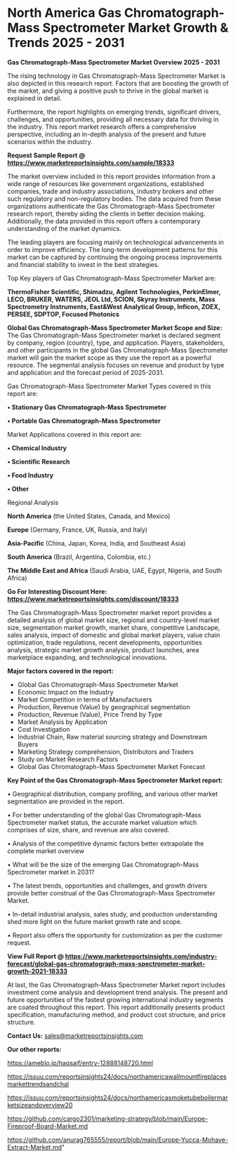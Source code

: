 # North America Gas Chromatograph-Mass Spectrometer Market Growth & Trends 2025 - 2031

<Strong> Gas Chromatograph-Mass Spectrometer Market Overview 2025 - 2031</strong>

The rising technology in Gas Chromatograph-Mass Spectrometer Market is also depicted in this research report. Factors that are boosting the growth of the market, and giving a positive push to thrive in the global market is explained in detail.

Furthermore, the report highlights on emerging trends, significant drivers, challenges, and opportunities, providing all necessary data for thriving in the industry. This report market research offers a comprehensive perspective, including an in-depth analysis of the present and future scenarios within the industry.

<strong>Request Sample Report @ <a href=https://www.marketreportsinsights.com/sample/18333>https://www.marketreportsinsights.com/sample/18333</a></strong>

The market overview included in this report provides information from a wide range of resources like government organizations, established companies, trade and industry associations, industry brokers and other such regulatory and non-regulatory bodies. The data acquired from these organizations authenticate the Gas Chromatograph-Mass Spectrometer research report, thereby aiding the clients in better decision making. Additionally, the data provided in this report offers a contemporary understanding of the market dynamics.

The leading players are focusing mainly on technological advancements in order to improve efficiency. The long-term development patterns for this market can be captured by continuing the ongoing process improvements and financial stability to invest in the best strategies.

Top Key players of Gas Chromatograph-Mass Spectrometer Market are:

<strong>ThermoFisher Scientific, Shimadzu, Agilent Technologies, PerkinElmer, LECO, BRUKER, WATERS, JEOL Ltd, SCION, Skyray Instruments, Mass Spectrometry Instruments, East&West Analytical Group, Inficon, ZOEX, PERSEE, SDPTOP, Focused Photonics</strong>

<strong><b>Global Gas Chromatograph-Mass Spectrometer Market Scope and Size:</b></strong>
The Gas Chromatograph-Mass Spectrometer market is declared segment by company, region (country), type, and application. Players, stakeholders, and other participants in the global Gas Chromatograph-Mass Spectrometer market will gain the market scope as they use the report as a powerful resource. The segmental analysis focuses on revenue and product by type and application and the forecast period of 2025-2031.

Gas Chromatograph-Mass Spectrometer Market Types covered in this report are:

<strong>• Stationary Gas Chromatograph-Mass Spectrometer

• Portable Gas Chromatograph-Mass Spectrometer</strong>

Market Applications covered in this report are:

<strong>• Chemical Industry

• Scientific Research

• Food Industry

• Other</strong> 

Regional Analysis

<strong>North America</strong> (the United States, Canada, and Mexico)

<strong>Europe</strong> (Germany, France, UK, Russia, and Italy)

<strong>Asia-Pacific</strong> (China, Japan, Korea, India, and Southeast Asia)

<strong>South America</strong> (Brazil, Argentina, Colombia, etc.)

<strong>The Middle East and Africa</strong> (Saudi Arabia, UAE, Egypt, Nigeria, and South Africa)

<strong>Go For Interesting Discount Here: <a href=https://www.marketreportsinsights.com/discount/18333>https://www.marketreportsinsights.com/discount/18333</a></strong>

The Gas Chromatograph-Mass Spectrometer market report provides a detailed analysis of global market size, regional and country-level market size, segmentation market growth, market share, competitive Landscape, sales analysis, impact of domestic and global market players, value chain optimization, trade regulations, recent developments, opportunities analysis, strategic market growth analysis, product launches, area marketplace expanding, and technological innovations.

<strong><b>Major factors covered in the report:</b></strong>
<ul>
  <li>Global Gas Chromatograph-Mass Spectrometer Market </li>
  <li>Economic Impact on the Industry</li>
  <li>Market Competition in terms of Manufacturers</li>
  <li>Production, Revenue (Value) by geographical segmentation</li>
  <li>Production, Revenue (Value), Price Trend by Type</li>
  <li>Market Analysis by Application</li>
  <li>Cost Investigation</li>
  <li>Industrial Chain, Raw material sourcing strategy and Downstream Buyers</li>
  <li>Marketing Strategy comprehension, Distributors and Traders</li>
  <li>Study on Market Research Factors</li>
  <li>Global Gas Chromatograph-Mass Spectrometer Market Forecast</li>
</ul>

<strong><b>Key Point of the Gas Chromatograph-Mass Spectrometer Market report:</b></strong>

• Geographical distribution, company profiling, and various other market segmentation are provided in the report.

• For better understanding of the global Gas Chromatograph-Mass Spectrometer market status, the accurate market valuation which comprises of size, share, and revenue are also covered.

• Analysis of the competitive dynamic factors better extrapolate the complete market overview

• What will be the size of the emerging Gas Chromatograph-Mass Spectrometer market in 2031?

• The latest trends, opportunities and challenges, and growth drivers provide better construal of the Gas Chromatograph-Mass Spectrometer Market.

• In-detail industrial analysis, sales study, and production understanding shed more light on the future market growth rate and scope.

• Report also offers the opportunity for customization as per the customer request.

<strong><b>View Full Report @ <a href=https://www.marketreportsinsights.com/industry-forecast/global-gas-chromatograph-mass-spectrometer-market-growth-2021-18333>https://www.marketreportsinsights.com/industry-forecast/global-gas-chromatograph-mass-spectrometer-market-growth-2021-18333</a></b></strong>


At last, the Gas Chromatograph-Mass Spectrometer Market report includes investment come analysis and development trend analysis. The present and future opportunities of the fastest growing international industry segments are coated throughout this report. This report additionally presents product specification, manufacturing method, and product cost structure, and price structure.

<strong>Contact Us:</strong>
sales@marketreportsinsights.com

<strong>Our other reports:</strong>

<a href=https://ameblo.jp/haqsaif/entry-12888148720.html>https://ameblo.jp/haqsaif/entry-12888148720.html</a>

<a href=https://issuu.com/reportsinsights24/docs/northamericawallmountfireplacesmarkettrendsandchal>https://issuu.com/reportsinsights24/docs/northamericawallmountfireplacesmarkettrendsandchal</a>

<a href=https://issuu.com/reportsinsights24/docs/northamericasmoketubeboilermarketsizeandoverview20>https://issuu.com/reportsinsights24/docs/northamericasmoketubeboilermarketsizeandoverview20</a>

<a href=https://github.com/cargo2301/marketing-strategy/blob/main/Europe-Fireproof-Board-Market.md>https://github.com/cargo2301/marketing-strategy/blob/main/Europe-Fireproof-Board-Market.md</a>

<a href=https://github.com/anurag765555/report/blob/main/Europe-Yucca-Mohave-Extract-Market.md>https://github.com/anurag765555/report/blob/main/Europe-Yucca-Mohave-Extract-Market.md</a>"
